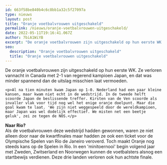 ```yaml
---
id: 663f58be840b4c6c8bb1a32c5f27097a
type: nieuws
layout: post
title: "Oranje voetbalvrouwen uitgeschakeld"
permalink: /nieuws/oranje-voetbalvrouwen-uitgeschakeld/
date: 2022-05-11T19:16:41.067Z
author: 7biA1WiYB
excerpt: "De oranje voetbalvrouwen zijn uitgeschakeld op hun eerste WK. Ze verloren vannacht in Canada met 2-1 van regerend kampioen Japan, en dat was minder spannend dan de uitslag misschien laat vermoeden.  "
seo:
  description: "Oranje voetbalvrouwen uitgeschakeld"
  title: "Oranje voetbalvrouwen uitgeschakeld"
---
```

De oranje voetbalvrouwen zijn uitgeschakeld op hun eerste WK. Ze verloren vannacht in Canada met 2-1 van regerend kampioen Japan, en dat was minder spannend dan de uitslag misschien laat vermoeden.  

    <p>Al na tien minuten kwam Japan op 1-0. Nederland had een paar kleine kansen, maar kwam niet echt in de wedstrijd. In de tweede helft scoorde Japan de beslissende treffer. Kirsten van de Ven scoorde als invaller vlak voor tijd nog wel het enige oranje doelpunt. Maar die goal kwam te laat. 'We zijn niet weggespeeld door de wereldkampioen, maar Japan was wel dodelijk effectief. We misten net een beetje geluk', zei ze tegen de NOS.</p>
<p><strong>Naar Rio?</strong><br>Als de voetbalvrouwen deze wedstrijd hadden gewonnen, waren ze niet alleen door naar de kwartfinales maar hadden ze ook een ticket voor de Olympische Spelen van Rio de Janeiro veroverd. Toch maakt Oranje nog steeds kans op de Spelen in Rio. In een 'minitoernooi' begin volgend jaar met Zweden, Zwitserland en Noorwegen kunnen de voetbalsters alsnog een startbewijs verdienen. Deze drie landen verloren ook hun achtste finale.</p>  

